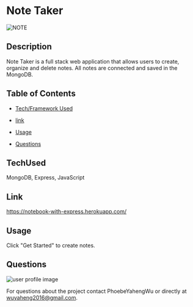 # Note Taker
![NOTE](https://user-images.githubusercontent.com/52837649/87323552-ecb04880-c4fc-11ea-8233-dab0243d7bf6.gif)

## Description
Note Taker is a full stack web application that allows users to create, organize and delete notes. All notes are connected and saved in the MongoDB.


## Table of Contents

* [Tech/Framework Used](#TechUsed)

* [link](#Link)

* [Usage](#usage) 

* [Questions](#Questions)


## TechUsed
MongoDB, Express, JavaScript

## Link
https://notebook-with-express.herokuapp.com/

## Usage
Click "Get Started" to create notes.

## Questions
![user profile image](https://avatars0.githubusercontent.com/u/52837649?v=4)

For questions about the project contact PhoebeYahengWu or directly at wuyaheng2016@gmail.com.


